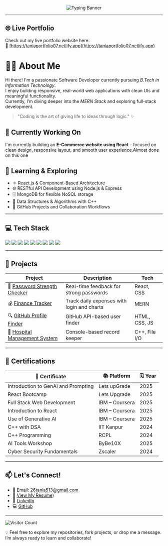 <!-- ACTION BANNER -->
<p align="center">
  <img src="https://readme-typing-svg.herokuapp.com?font=Fira+Code&weight=500&size=22&pause=1000&color=F7006D&center=true&vCenter=true&width=800&lines=Hi+%F0%9F%91%8B+I'm+Tania!;B.Tech+IT+Student+%7C+Frontend+Developer;MERN+Stack+Learner+%7C+React+Enthusiast;Building+clean+and+interactive+web+apps!" alt="Typing Banner" />
</p>

---

## 🌐 Live Portfolio

Check out my live portfolio website here:  
🔗 [https://taniaportfolio07.netlify.app](https://taniaportfolio07.netlify.app)

# 👩‍💻 About Me

Hi there! I'm a passionate Software Developer currently pursuing *B.Tech in Information Technology*.  
I enjoy building responsive, real-world web applications with clean UIs and meaningful functionality.  
Currently, I’m diving deeper into the *MERN Stack* and exploring full-stack development.  

> "Coding is the art of giving life to ideas through logic." ✨

## 🚧 Currently Working On

I'm currently building an **E-Commerce website using React** – focused on clean design, responsive layout, and smooth user experience.Almost done on this one


## 🌱 Learning & Exploring

- ⚛ React.js & Component-Based Architecture  
- 🌐 RESTful API Development using Node.js & Express  
- 🗄 MongoDB for flexible NoSQL storage  
- 🧠 Data Structures & Algorithms with C++  
- 📂 GitHub Projects and Collaboration Workflows  

---

## 💻 Tech Stack

<p>
  <img src="https://img.shields.io/badge/HTML5-E34F26?style=for-the-badge&logo=html5&logoColor=white"/>
  <img src="https://img.shields.io/badge/CSS3-1572B6?style=for-the-badge&logo=css3&logoColor=white"/>
  <img src="https://img.shields.io/badge/JavaScript-F7DF1E?style=for-the-badge&logo=javascript&logoColor=black"/>
  <img src="https://img.shields.io/badge/React-20232A?style=for-the-badge&logo=react&logoColor=61DAFB"/>
  <img src="https://img.shields.io/badge/Node.js-339933?style=for-the-badge&logo=nodedotjs&logoColor=white"/>
  <img src="https://img.shields.io/badge/Express.js-404D59?style=for-the-badge&logo=express&logoColor=white"/>
  <img src="https://img.shields.io/badge/MongoDB-4EA94B?style=for-the-badge&logo=mongodb&logoColor=white"/>
  <img src="https://img.shields.io/badge/Git-F05032?style=for-the-badge&logo=git&logoColor=white"/>
  <img src="https://img.shields.io/badge/GitHub-181717?style=for-the-badge&logo=github&logoColor=white"/>
</p>

---

## 🧩 Projects

| Project | Description | Tech |
|--------|-------------|------|
| 🔐 [Password Strength Checker](https://github.com/Tania2607/Password_validation) | Real-time feedback for strong passwords | React, CSS |
| 💰 [Finance Tracker](https://github.com/Tania2607/Finance_manager) | Track daily expenses with login and charts | MERN |
| 🔍 [GitHub Profile Finder](https://github.com/Tania2607/Github_Profile_Finder) | GitHub API-based user finder | HTML, CSS, JS |
| 🏥 [Hospital Management System](https://github.com/Tania2607/Hospital_Management_System) | Console-based record keeper | C++, File I/O |

---

## 🏅 Certifications

| 🧾 Certificate | 📚 Platform | 🗓 Year |
|----------------|-------------|---------|
| Introduction to GenAI and Prompting | Lets upGrade | 2025 |
| React Bootcamp | Lets Upgrade | 2025 |
| Full Stack Web Development | IBM – Coursera | 2025 |
| Introduction to React | IBM – Coursera | 2025 |
| Use of Generative AI | IBM – Coursera | 2025 |
| C++ with DSA | IIT Kanpur | 2024 |
| C++ Programming | RCPL | 2024 |
| AI Tools Workshop | ByBe10X | 2025 |
| Cyber Security Fundamentals | Zscaler | 2024 |

---

## 📫 Let's Connect!

- 📧 Email: [26tania513@gmail.com](mailto:26tania513@gmail.com)  
- 🔗 [View My Resume](https://drive.google.com/file/d/1epQbGIMOhrufdccpVUYXDwsssvAdI1NM/view?usp=drivesdk))  
- 💼 [LinkedIn](https://www.linkedin.com/in/tania-68668a349/)  
- 💻 [GitHub](https://github.com/Tania2607)

---

![Visitor Count](https://komarev.com/ghpvc/?username=Tania2607&style=flat-square&color=blue)

💡 Feel free to explore my repositories, fork projects, or drop me a message. I’m always ready to learn and collaborate!
